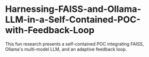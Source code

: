 # Harnessing-FAISS-and-Ollama-LLM-in-a-Self-Contained-POC-with-Feedback-Loop
This fun research presents a self-contained POC integrating FAISS, Ollama's multi-model LLM, and an adaptive feedback loop.

